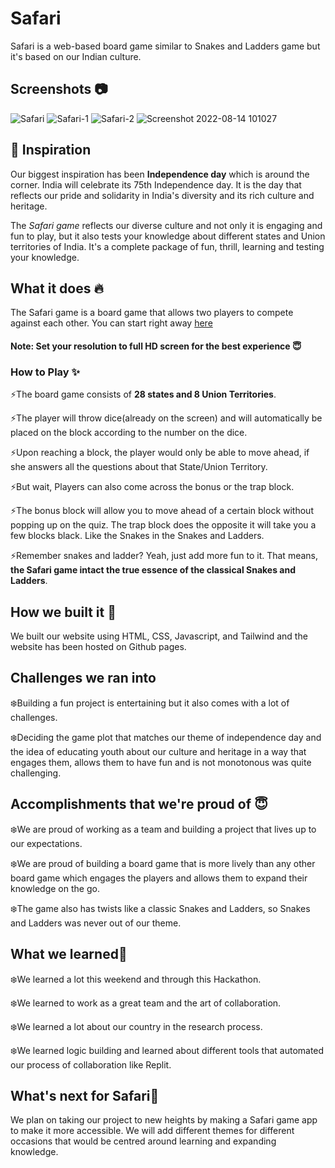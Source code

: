 # Safari
Safari is a web-based board game similar to Snakes and Ladders game but it's based on our Indian culture.

## Screenshots :camera:

![Safari](https://user-images.githubusercontent.com/79099734/184533544-6178e2c4-f10e-492c-8056-4c352b77a359.png)
![Safari-1](https://user-images.githubusercontent.com/79099734/184533547-7b4ce0c4-bc24-40ab-9b29-f305c8b095b3.png)
![Safari-2](https://user-images.githubusercontent.com/79099734/184533554-4c150ea0-5ac4-460d-aa1f-61aaf2ffeda5.png)
![Screenshot 2022-08-14 101027](https://user-images.githubusercontent.com/44545745/184528385-cbdfe517-f4a6-4ccd-be94-a7f95bc75f00.png)

##  🌟 Inspiration

Our biggest inspiration has been **Independence day** which is around the corner. India will celebrate its 75th Independence day. It is the day that reflects our pride and solidarity in India's diversity and its rich culture and heritage.

The _Safari game_ reflects our diverse culture and not only it is engaging and fun to play, but it also tests your knowledge about different states and Union territories of India. 
It's a complete package of fun, thrill, learning and testing your knowledge. 

## What it does 🔥

The Safari game is a board game that allows two players to compete against each other.
You can start right away [here](https://susmita-dey.github.io/Safari/)


#### Note: Set your resolution to full HD screen for the best experience 😇


### How to Play ✨

⚡The board game consists of **28 states and 8 Union Territories**.

⚡The player will throw dice(already on the screen) and will automatically be placed on the block according to the number on the dice.

⚡Upon reaching a block, the player would only be able to move ahead, if she answers all the questions about that State/Union Territory.

⚡But wait, Players can also come across the bonus or the trap block.

⚡The bonus block will allow you to move ahead of a certain block without popping up on the quiz.
The trap block does the opposite it will take you a few blocks black. Like the Snakes in the Snakes and Ladders.

⚡Remember snakes and ladder? Yeah, just add more fun to it. That means, **the Safari game intact the true essence of the classical Snakes and Ladders**.

## How we built it 🎁

We built our website using HTML, CSS, Javascript, and Tailwind and the website has been hosted on Github pages.

## Challenges we ran into

❄️Building a fun project is entertaining but it also comes with a lot of challenges.

❄️Deciding the game plot that matches our theme of independence day and the idea of educating youth about our culture and heritage in a way that engages them, allows them to have fun and is not monotonous was quite challenging. 

## Accomplishments that we're proud of 😇

❄️We are proud of working as a team and building a project that lives up to our expectations.

❄️We are proud of building a board game that is more lively than any other board game which engages the players and allows them to expand their knowledge on the go.

❄️The game also has twists like a classic Snakes and Ladders, so Snakes and Ladders was never out of our theme.

## What we learned📝

❄️We learned a lot this weekend and through this Hackathon.

❄️We learned to work as a great team and the art of collaboration.

❄️We learned a lot about our country in the research process.

❄️We learned logic building and learned about different tools that automated our process of collaboration like Replit.

## What's next for Safari🚀

We plan on taking our project to new heights by making a Safari game app to make it more accessible.
We will add different themes for different occasions that would be centred around learning and expanding knowledge.
